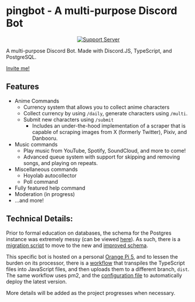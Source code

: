 # pingbot - A multi-purpose Discord Bot

<div align="center">

[![Support Server](https://img.shields.io/discord/850899856452878377?color=7289da&label=Discord&logo=discord&logoColor=white)](https://discord.gg/BKAWvgVZtN)

</div>

A multi-purpose Discord Bot. Made with Discord.JS, TypeScript, and PostgreSQL.

[Invite me!](https://discord.com/api/oauth2/authorize?client_id=632641386772168714&permissions=1512670883152&scope=bot%20applications.commands)

## Features
- Anime Commands
  - Currency system that allows you to collect anime characters
  - Collect currency by using `/daily`, generate characters using `/multi`.
  - Submit new characters using `/submit`
    - Includes an under-the-hood implementation of a scraper that is capable of scraping images from X (formerly Twitter), Pixiv, and Danbooru.
- Music commands
  - Play music from YouTube, Spotify, SoundCloud, and more to come!
  - Advanced queue system with support for skipping and removing songs, and playing on repeats.
- Miscellaneous commands
  - Hoyolab autocollector
  - Poll command
- Fully featured help command
- Moderation (in progress)
- ...and more!

## Technical Details:
Prior to formal education on databases, the schema for the Postgres instance was extremely messy (can be viewed [here](sqls/old_schema.sql)). As such, there is a [migration script](sqls/migrate.sql) to move to the new and [improved schema](sqls/schema.sql).

This specific bot is hosted on a personal [Orange Pi 5](http://www.orangepi.org/html/hardWare/computerAndMicrocontrollers/details/Orange-Pi-5.html), and to lessen the burden on its processor, there is a [workflow](.github/workflows/push.yml) that transpiles the TypeScript files into JavaScript files, and then uploads them to a different branch, `dist`. The same workflow uses pm2, and the [configuration file](ecosystem.config.js) to automatically deploy the latest version.

More details will be added as the project progresses when necessary.
